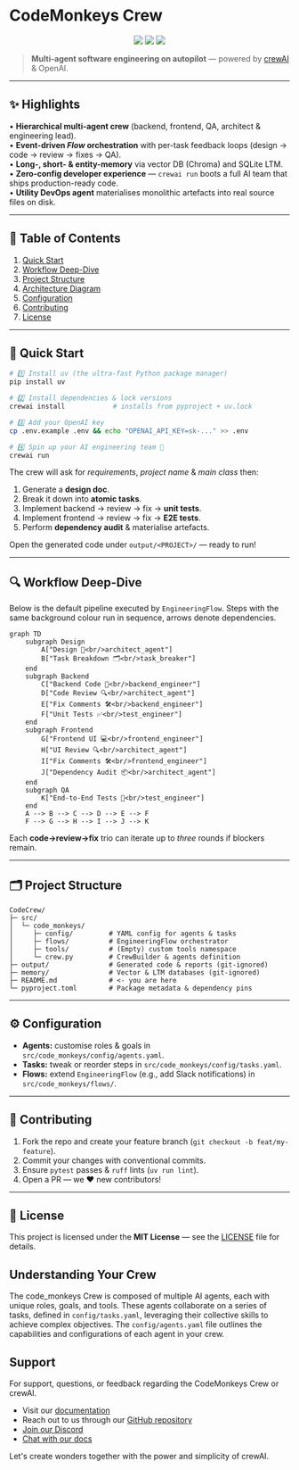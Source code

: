 # CodeMonkeys Crew

<p align="center">
  <img src="https://img.shields.io/badge/Python-3.10%20%E2%80%93%203.13-blue?logo=python" />
  <img src="https://img.shields.io/github/license/asherfeldmangit/CodeCrew" />
  <img src="https://img.shields.io/github/actions/workflow/status/asherfeldmangit/CodeCrew/ci.yml?label=CI" />
</p>

> **Multi-agent software engineering on autopilot** — powered by [crewAI](https://crewai.com) & OpenAI.

---

## ✨ Highlights

• **Hierarchical multi-agent crew** (backend, frontend, QA, architect & engineering lead).  
• **Event-driven _Flow_ orchestration** with per-task feedback loops (design → code → review → fixes → QA).  
• **Long-, short- & entity-memory** via vector DB (Chroma) and SQLite LTM.  
• **Zero-config developer experience** — `crewai run` boots a full AI team that ships production-ready code.  
• **Utility DevOps agent** materialises monolithic artefacts into real source files on disk.

---

## 📖 Table of Contents
1. [Quick Start](#-quick-start)  
2. [Workflow Deep-Dive](#-workflow-deep-dive)  
3. [Project Structure](#-project-structure)  
4. [Architecture Diagram](#-architecture-diagram)  
5. [Configuration](#-configuration)  
6. [Contributing](#-contributing)  
7. [License](#-license)

---

## 🚀 Quick Start

```bash
# 1️⃣ Install uv (the ultra-fast Python package manager)
pip install uv

# 2️⃣ Install dependencies & lock versions
crewai install            # installs from pyproject + uv.lock

# 3️⃣ Add your OpenAI key
cp .env.example .env && echo "OPENAI_API_KEY=sk-..." >> .env

# 4️⃣ Spin up your AI engineering team 🐒
crewai run
```

The crew will ask for *requirements*, *project name* & *main class* then:
1. Generate a **design doc**.  
2. Break it down into **atomic tasks**.  
3. Implement backend → review → fix → **unit tests**.  
4. Implement frontend → review → fix → **E2E tests**.  
5. Perform **dependency audit** & materialise artefacts.

Open the generated code under `output/<PROJECT>/` — ready to run!

---

## 🔍 Workflow Deep-Dive

Below is the default pipeline executed by `EngineeringFlow`.
Steps with the same background colour run in sequence, arrows denote dependencies.

```mermaid
graph TD
    subgraph Design
        A["Design 📄<br/>architect_agent"]
        B["Task Breakdown 🗂<br/>task_breaker"]
    end
    subgraph Backend
        C["Backend Code 💾<br/>backend_engineer"]
        D["Code Review 🔍<br/>architect_agent"]
        E["Fix Comments 🛠<br/>backend_engineer"]
        F["Unit Tests ✅<br/>test_engineer"]
    end
    subgraph Frontend
        G["Frontend UI 💻<br/>frontend_engineer"]
        H["UI Review 🔍<br/>architect_agent"]
        I["Fix Comments 🛠<br/>frontend_engineer"]
        J["Dependency Audit 📦<br/>architect_agent"]
    end
    subgraph QA
        K["End-to-End Tests 🚦<br/>test_engineer"]
    end
    A --> B --> C --> D --> E --> F
    F --> G --> H --> I --> J --> K
```

Each **code→review→fix** trio can iterate up to *three* rounds if blockers remain.

---

## 🗂 Project Structure

```text
CodeCrew/
├─ src/
│  └─ code_monkeys/
│     ├─ config/         # YAML config for agents & tasks
│     ├─ flows/          # EngineeringFlow orchestrator
│     ├─ tools/          # (Empty) custom tools namespace
│     └─ crew.py         # CrewBuilder & agents definition
├─ output/               # Generated code & reports (git-ignored)
├─ memory/               # Vector & LTM databases (git-ignored)
├─ README.md             # <- you are here
└─ pyproject.toml        # Package metadata & dependency pins
```

---

## ⚙️ Configuration

* **Agents:** customise roles & goals in `src/code_monkeys/config/agents.yaml`.  
* **Tasks:** tweak or reorder steps in `src/code_monkeys/config/tasks.yaml`.  
* **Flows:** extend `EngineeringFlow` (e.g., add Slack notifications) in `src/code_monkeys/flows/`.

---

## 🤝 Contributing

1. Fork the repo and create your feature branch (`git checkout -b feat/my-feature`).  
2. Commit your changes with conventional commits.  
3. Ensure `pytest` passes & `ruff` lints (`uv run lint`).  
4. Open a PR — we ❤️ new contributors!

---

## 📄 License

This project is licensed under the **MIT License** — see the [LICENSE](LICENSE) file for details.

## Understanding Your Crew

The code_monkeys Crew is composed of multiple AI agents, each with unique roles, goals, and tools. These agents collaborate on a series of tasks, defined in `config/tasks.yaml`, leveraging their collective skills to achieve complex objectives. The `config/agents.yaml` file outlines the capabilities and configurations of each agent in your crew.

## Support

For support, questions, or feedback regarding the CodeMonkeys Crew or crewAI.
- Visit our [documentation](https://docs.crewai.com)
- Reach out to us through our [GitHub repository](https://github.com/joaomdmoura/crewai)
- [Join our Discord](https://discord.com/invite/X4JWnZnxPb)
- [Chat with our docs](https://chatg.pt/DWjSBZn)

Let's create wonders together with the power and simplicity of crewAI.
